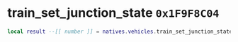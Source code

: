 # train_set_junction_state `0x1F9F8C04`

```lua
local result --[[ number ]] = natives.vehicles.train_set_junction_state(_unk0 --[[ number ]], _unk1 --[[ number ]], _unk2 --[[ number ]])
```